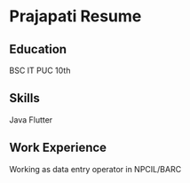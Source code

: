 # Prajapati Resume

## Education 
BSC IT
PUC
10th


## Skills
Java 
Flutter


## Work Experience 
Working as data entry operator in NPCIL/BARC



